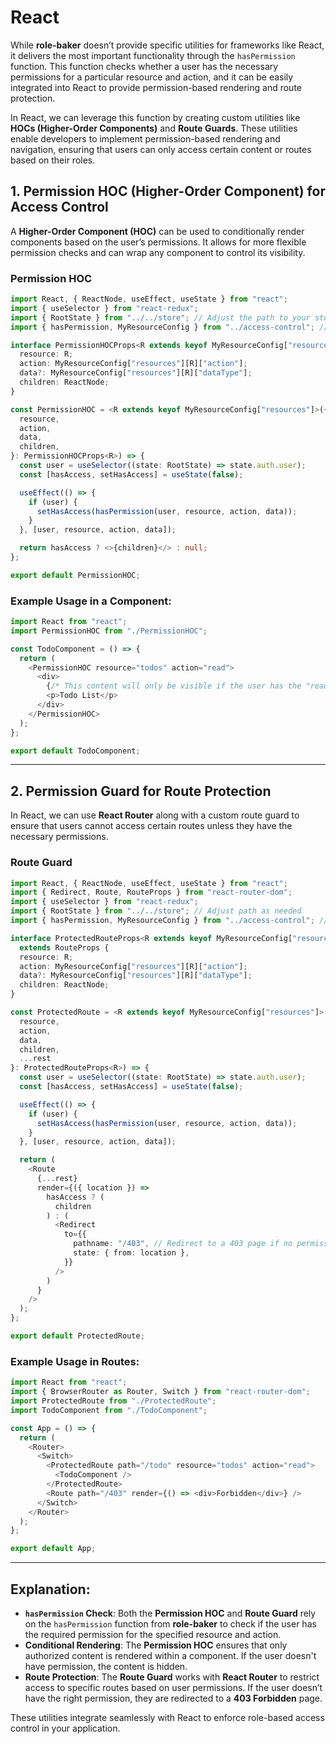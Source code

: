 # React

While **role-baker** doesn’t provide specific utilities for frameworks like React, it delivers the most important functionality through the `hasPermission` function. This function checks whether a user has the necessary permissions for a particular resource and action, and it can be easily integrated into React to provide permission-based rendering and route protection.

In React, we can leverage this function by creating custom utilities like **HOCs (Higher-Order Components)** and **Route Guards**. These utilities enable developers to implement permission-based rendering and navigation, ensuring that users can only access certain content or routes based on their roles.

## 1. **Permission HOC (Higher-Order Component)** for Access Control

A **Higher-Order Component (HOC)** can be used to conditionally render components based on the user’s permissions. It allows for more flexible permission checks and can wrap any component to control its visibility.

### Permission HOC

```typescript
import React, { ReactNode, useEffect, useState } from "react";
import { useSelector } from "react-redux";
import { RootState } from "../../store"; // Adjust the path to your store
import { hasPermission, MyResourceConfig } from "../access-control"; // Adjust path as needed

interface PermissionHOCProps<R extends keyof MyResourceConfig["resources"]> {
  resource: R;
  action: MyResourceConfig["resources"][R]["action"];
  data?: MyResourceConfig["resources"][R]["dataType"];
  children: ReactNode;
}

const PermissionHOC = <R extends keyof MyResourceConfig["resources"]>({
  resource,
  action,
  data,
  children,
}: PermissionHOCProps<R>) => {
  const user = useSelector((state: RootState) => state.auth.user);
  const [hasAccess, setHasAccess] = useState(false);

  useEffect(() => {
    if (user) {
      setHasAccess(hasPermission(user, resource, action, data));
    }
  }, [user, resource, action, data]);

  return hasAccess ? <>{children}</> : null;
};

export default PermissionHOC;
```

### Example Usage in a Component:

```typescript
import React from "react";
import PermissionHOC from "./PermissionHOC";

const TodoComponent = () => {
  return (
    <PermissionHOC resource="todos" action="read">
      <div>
        {/* This content will only be visible if the user has the "read" permission for "todos" */}
        <p>Todo List</p>
      </div>
    </PermissionHOC>
  );
};

export default TodoComponent;
```

---

## 2. **Permission Guard** for Route Protection

In React, we can use **React Router** along with a custom route guard to ensure that users cannot access certain routes unless they have the necessary permissions.

### Route Guard

```typescript
import React, { ReactNode, useEffect, useState } from "react";
import { Redirect, Route, RouteProps } from "react-router-dom";
import { useSelector } from "react-redux";
import { RootState } from "../../store"; // Adjust path as needed
import { hasPermission, MyResourceConfig } from "../access-control"; // Adjust path

interface ProtectedRouteProps<R extends keyof MyResourceConfig["resources"]>
  extends RouteProps {
  resource: R;
  action: MyResourceConfig["resources"][R]["action"];
  data?: MyResourceConfig["resources"][R]["dataType"];
  children: ReactNode;
}

const ProtectedRoute = <R extends keyof MyResourceConfig["resources"]>({
  resource,
  action,
  data,
  children,
  ...rest
}: ProtectedRouteProps<R>) => {
  const user = useSelector((state: RootState) => state.auth.user);
  const [hasAccess, setHasAccess] = useState(false);

  useEffect(() => {
    if (user) {
      setHasAccess(hasPermission(user, resource, action, data));
    }
  }, [user, resource, action, data]);

  return (
    <Route
      {...rest}
      render={({ location }) =>
        hasAccess ? (
          children
        ) : (
          <Redirect
            to={{
              pathname: "/403", // Redirect to a 403 page if no permission
              state: { from: location },
            }}
          />
        )
      }
    />
  );
};

export default ProtectedRoute;
```

### Example Usage in Routes:

```typescript
import React from "react";
import { BrowserRouter as Router, Switch } from "react-router-dom";
import ProtectedRoute from "./ProtectedRoute";
import TodoComponent from "./TodoComponent";

const App = () => {
  return (
    <Router>
      <Switch>
        <ProtectedRoute path="/todo" resource="todos" action="read">
          <TodoComponent />
        </ProtectedRoute>
        <Route path="/403" render={() => <div>Forbidden</div>} />
      </Switch>
    </Router>
  );
};

export default App;
```

---

## Explanation:

- **`hasPermission` Check**: Both the **Permission HOC** and **Route Guard** rely on the `hasPermission` function from **role-baker** to check if the user has the required permission for the specified resource and action.
- **Conditional Rendering**: The **Permission HOC** ensures that only authorized content is rendered within a component. If the user doesn't have permission, the content is hidden.
- **Route Protection**: The **Route Guard** works with **React Router** to restrict access to specific routes based on user permissions. If the user doesn’t have the right permission, they are redirected to a **403 Forbidden** page.

These utilities integrate seamlessly with React to enforce role-based access control in your application.
